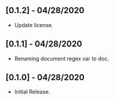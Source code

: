 ## [0.1.2] - 04/28/2020

* Update license.

## [0.1.1] - 04/28/2020

* Renaming document regex var to doc.

## [0.1.0] - 04/28/2020

* Initial Release.
